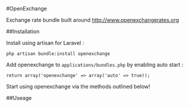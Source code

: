 #OpenExchange

Exchange rate bundle built around http://www.openexchangerates.org

##Installation

Install using artisan for Laravel : 
	
	php artisan bundle:install openexchange

Add openexchange to `applications/bundles.php` by enabling auto start :

	return array('openexchange' => array('auto' => true));

Start using openexchange via the methods outlined below!

##Useage

